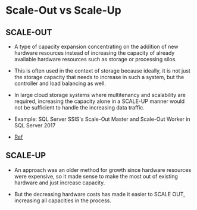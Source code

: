 Scale-Out vs Scale-Up
===

SCALE-OUT
---

- A type of capacity expansion concentrating on the addition of new hardware resources instead of increasing the capacity of already available hardware resources such as storage or processing silos. 

- This is often used in the context of storage because ideally, it is not just the storage capacity that needs to increase in such a system, but the controller and load balancing as well. 

- In large cloud storage systems where multitenancy and scalability are required, increasing the capacity alone in a SCALE-UP manner would not be sufficient to handle the increasing data traffic.

- Example: SQL Server SSIS's Scale-Out Master and Scale-Out Worker in SQL Server 2017

- [Ref](https://www.slideshare.net/SandyWinarko/running-ssis-2017-at-scale-everywhere)

SCALE-UP 
---

- An approach was an older method for growth since hardware resources were expensive, so it made sense to make the most out of existing hardware and just increase capacity. 

- But the decreasing hardware costs has made it easier to SCALE OUT, increasing all capacities in the process.